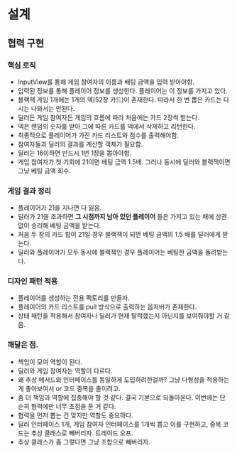 # 설계

## 협력 구현

### 핵심 로직

* InputView를 통해 게임 참여자의 이름과 배팅 금액을 입력 받아야함. 
* 입력된 정보를 통해 플레이어 정보를 생성한다. 플레이어는 이 정보를 가지고 있다.
* 블랙잭 게임 1개에는 1개의 덱(52장 카드)이 존재한다. 따라서 한 번 뽑은 카드는 다시는 나와서는 안된다.
* 딜러든 게임 참여자든 게임의 흐름에 따라 처음에는 카드 2장씩 받는다.
* 덱은 랜덤의 숫자를 받아 그에 따른 카드를 덱에서 삭제하고 리턴한다.
* 최종적으로 플레이어가 가진 카드 리스트와 점수를 출력해야함.
* 참여자들과 딜러의 결과를 계산할 객체가 필요함.
* 딜러는 16이하면 반드시 1번 1장을 뽑아야함.
* 게임 참여자가 첫 기회에 21이면 베팅 금액 1.5배. 그러나 동시에 딜러와 블랙잭이면 그냥 베팅 금액 회수.

### 게임 결과 정리

* 플레이어가 21을 지나면 다 잃음.
* 딜러가 21을 초과하면 __그 시점까지 남아 있던 플레이어__ 들은 가지고 있는 패에 상관 없이 승리해 베팅 금액을 받는다.
* 처음 두 장의 카드 합이 21일 경우 블랙잭이 되면 베팅 금액의 1.5 배를 딜러에게 받는다. 
* 딜러와 플레이어가 모두 동시에 블랙잭인 경우 플레이어는 베팅한 금액을 돌려받는다.

### 디자인 패턴 적용

* 플레이어를 생성하는 전용 팩토리를 만들자.
* 플레이어의 카드 리스트를 pull 방식으로 출력하는 옵저버가 존재한다.
* 상태 패턴을 적용해서 참여자나 딜러가 현재 탈락했는지 아닌지를 보여줘야할 거 같음.


### 깨달은 점.

* 책임이 모여 역할이 된다.
* 딜러와 게임 참여자는 역할이 다르다.
* 왜 추상 메서드와 인터페이스를 동일하게 도입하려한걸까? 그냥 다형성을 적용하는게 좋아보여서 or 코드 중복을 줄이려고.
* 좀 더 책임과 역할에 집중해야 할 것 같다. 결국 기본으로 되돌아온다. 이번에는 단순히 협력에만 너무 초점을 둔 거 같다.
* 협력을 먼저 뽑는 건 맞지만 역할도 중요하다.
* 딜러 인터페이스 1개, 게임 참여자 인터페이스를 1개씩 뽑고 이를 구현하고, 중복 코드는 추상 클래스로 빼버리자. 트레이드 오프.
* 추상 클래스가 좀 그렇다면 그냥 조합으로 빼버리자.